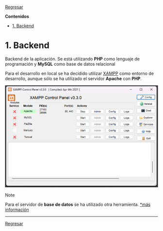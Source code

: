 [XAMPP imagen]: ../assets/xampp.png

[XAMPP]: https://www.apachefriends.org/es/index.html

[Regresar](../README.md)

**Contenidos**

- [1. Backend](#1-backend)


# 1. Backend
Backend de la aplicación. Se está utilizando **PHP** como lenguaje de programación y **MySQL** como base de datos relacional

Para el desarrollo en local se ha decidido utilizar [XAMPP] como entorno de desarrollo, aunque sólo se ha utilizado el servidor **Apache** con **PHP**.

![XAMPP imagen]

> [!NOTE]
> Para el servidor de **base de datos** se ha utilizado otra herramienta. [*más información](../db/README.md)


---

[Regresar](../README.md)
